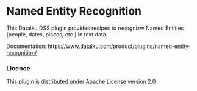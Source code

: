 ﻿# Named Entity Recognition

This Dataiku DSS plugin provides recipes to recognizw Named Entities (people, dates, places, etc.) in text data.

Documentation: https://www.dataiku.com/product/plugins/named-entity-recognition/

### Licence
This plugin is distributed under Apache License version 2.0
